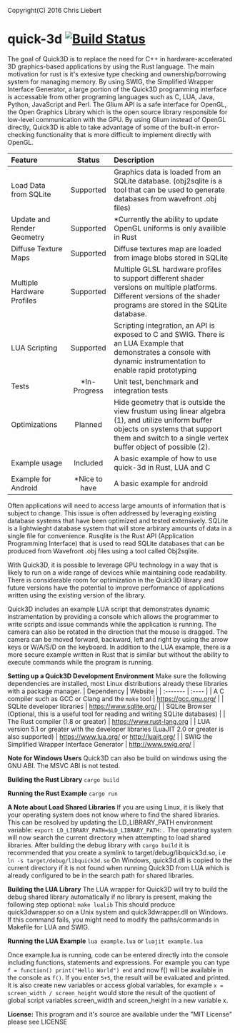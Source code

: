 Copyright(C) 2016 Chris Liebert

quick-3d  [![Build Status](https://travis-ci.org/chrisliebert/quick-3d.svg?branch=master)](https://travis-ci.org/chrisliebert/quick-3d)
===================
The goal of Quick3D is to replace the need for C++ in hardware-accelerated 3D graphics-based applications by using the Rust language. The main motivation for rust is it's extesive type checking and ownership/borrowing system for managing memory. By using SWIG, the Simplified Wrapper Interface Generator, a large portion of the Quick3D programming interface is accessable from other programing languages such as C, LUA, Java, Python, JavaScript and Perl. The Glium API is a safe interface for OpenGL, the Open Graphics Library which is the open source library responsible for low-level communication with the GPU. By using Glium instead of OpenGL directly, Quick3D is able to take advantage of some of the built-in error-checking functionality that is more difficult to implement directly with OpenGL.

| Feature     | Status | Description   |
| :------- | :----: | :---- |
| Load Data from SQLite | Supported | Graphics data is loaded from an SQLite database. (obj2sqlite is a tool that can be used to generate databases from wavefront .obj files) |
| Update and Render Geometry | Supported |  *Currently the ability to update OpenGL uniforms is only availible in Rust |
| Diffuse Texture Maps | Supported | Diffuse textures map are loaded from image blobs stored in SQLite |
| Multiple Hardware Profiles | Supported | Multiple GLSL hardware profiles to support different shader versions on multiple platforms. Different versions of the shader programs are stored in the SQLite database.|
| LUA Scripting | Supported | Scripting integration, an API is exposed to C and SWIG. There is an LUA Example that demonstrates a console with dynamic instrumentation to enable rapid prototyping|
| Tests | *In-Progress | Unit test, benchmark and integration tests |
| Optimizations | Planned | Hide geometry that is outside the view frustum using linear algebra (1), and utilize uniform buffer objects on systems that support them and switch to a single vertex buffer object of possible (2).|
| Example usage | Included | A basic example of how to use quick-3d in Rust, LUA and C|
| Example for Android | *Nice to have | A basic example for android |


Often applications will need to access large amounts of information that is subject to change. This issue is often addressed by leveraging existing database systems that have been optimized and tested extensively. SQLite is a lightwieght database system that will store arbirary amounts of data in a single file for convenience. Rusqlite is the Rust API (Application Programming Interface) that is used to read SQLite databases that can be produced from Wavefront .obj files using a tool called Obj2sqlite.

With Quick3D, it is possible to leverage GPU technology in a way that is likely to run on a wide range of devices while maintaining code readability. There is considerable room for optimization in the Quick3D library and future versions have the potential to improve performance of applications written using the existing version of the library.

Quick3D includes an example LUA script that demonstrates dynamic instramentation by providing a console which allows the programmer to write scripts and issue commands while the application is running. The camera can also be rotated in the direction that the mouse is dragged. The camera can be moved forward, backward, left and right by using the arrow keys or W/A/S/D on the keyboard. In addition to the LUA example, there is a more secure example written in Rust that is similar but without the ability to execute commands while the program is running.

**Setting up a Quick3D Development Environment**
Make sure the following dependencies are installed, most Linux distributions already these libraries with a package manager.
| Dependency | Website |
| :------- | :---- |
| A C compiler such as GCC or Clang and the `make` tool | https://gcc.gnu.org/ |
| SQLite developer libraries | https://www.sqlite.org/ |
| SQLite Browser (Optional, this is a useful tool for reading and writing SQLite databases) |
| The Rust compiler (1.8 or greater) | https://www.rust-lang.org |
| LUA version 5.1 or greater with the developer libraries (LuaJIT 2.0 or greater is also supported) | https://www.lua.org/ or http://luajit.org/ |
| SWIG the Simplified Wrapper Interface Generator | http://www.swig.org/ |

**Note for Windows Users**
Quick3D can also be build on windows using the GNU ABI. The MSVC ABI is not tested.

**Building the Rust Library**
`cargo build`

**Running the Rust Example**
`cargo run`

**A Note about Load Shared Libraries**
If you are using Linux, it is likely that your operating system does not know where to find the shared libraries.
This can be resolved by updating the LD_LIBRARY_PATH environment variable: `export LD_LIBRARY_PATH=$LD_LIBRARY_PATH:.` The operating system will now search the current directory when attempting to load shared libraries. After building the debug library with `cargo build` it is recommended that you create a symlink to target/debug/libquick3d.so, i.e `ln -s target/debug/libquick3d.so`
On Windows, quick3d.dll is copied to the current directory if it is not found when running Quick3D from LUA which is already configured to be in the search path for shared libraries.

**Building the LUA Library**
The LUA wrapper for Quick3D will try to build the debug shared library automatically if no library is present, making the following step optional:
`make lualib`
This should produce quick3dwrapper.so on a Unix system and quick3dwrapper.dll on Windows.
If this command fails, you might need to modify the paths/commands in Makefile for LUA and SWIG.

**Running the LUA Example**
`lua example.lua` or `luajit example.lua`

Once example.lua is running, code can be entered directly into the console including functions, statements and expressions. For example you can type `f = function() print("Hello World") end` and now f() will be available in the console as `f()`. If you enter `5+5`, the result will be evaluated and printed. It is also create new variables or access global variables, for example `x = screen_width / screen_height` would store the result of the quotient of global script variables screen_width and screen_height in a new variable x.

  **License:**
  This program and it's source are available under the "MIT License" please see LICENSE
